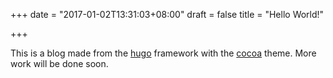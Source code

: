 +++
date = "2017-01-02T13:31:03+08:00"
draft = false
title = "Hello World!"

+++

This is a blog made from the [hugo](https://gohugo.io/) framework with the
[cocoa](http://themes.gohugo.io/cocoa/) theme. More work will be done soon.
